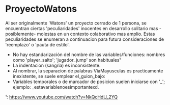# ProyectoWatons
Al ser originalmente 'Watons' un proyecto cerrado de 1 persona, se encuentran ciertas 'peculiaridades' inocentes en desarrollo solitario mas -posiblemente- molestas en un contexto colaborativo mas amplio. Estas peculiaridades se enumeran a continuacion para futura consideraciones de 'reemplazo' o 'pauta de estilo'.

- No hay estandarización del nombre de las variables/funciones:
     nombres como 'player_salto'; 'jugador_jump' son habituales¹
- La indentacion (sangria) es inconsistente. 
- Al nombrar, la separacion de palabras ViaMayusculas es practicamente inexistente, se suele emplear el_guion_bajo:
- Variables temporales o de marcador de posicion suelen iniciarse con '_'; ejemplo: _estavariablenoesimportantexd.

¹: https://www.youtube.com/watch?v=NkQcHdU_2YQ
